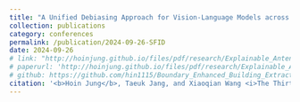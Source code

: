 ```yaml
---
title: "A Unified Debiasing Approach for Vision-Language Models across Modalities and Tasks"
collection: publications
category: conferences
permalink: /publication/2024-09-26-SFID
date: 2024-09-26
# link: "http://hoinjung.github.io/files/pdf/research/Explainable_Antenna.pdf"
# paperurl: 'http://hoinjung.github.io/files/pdf/research/Explainable_Antenna.pdf'
# github: https://github.com/hin1115/Boundary_Enhanced_Building_Extraction
citation: '<b>Hoin Jung</b>, Taeuk Jang, and Xiaoqian Wang <i>The Thirty-eighth Annual Conference on Neural Information Processing Systems (NeurIPS 2024), <b>Spotlight</b></i>'
---
```

